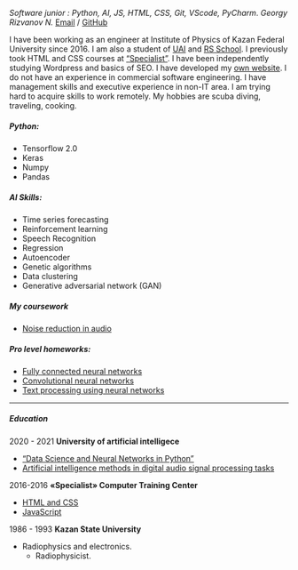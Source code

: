 _Software junior : Python, AI, JS, HTML, CSS, Git, VScode, PyCharm_.
_Georgy Rizvanov N._
[Email](mailto:neuron.np@.gmail.com) / [GitHub](https://github.com/Geo-nw/rsschool-cv)

I have been working as an engineer at Institute of Physics of Kazan Federal University since 2016.
I am also a student of [UAI](https://neural-university.com/) and [RS School](https://community-z.com/events/js-rsschool-ge). I previously took HTML and CSS courses at [“Specialist”](http://en.specialist.ru/).
I have been independently studying Wordpress and basics of SEO. I have developed my [own website](http://diving-vsegda.ru/).
I do not have an experience in commercial software engineering.
I have management skills and executive experience in non-IT area. I am trying hard to acquire skills to work remotely.
My hobbies are scuba diving, traveling, cooking.

##### Python:
 - Tensorflow 2.0
 - Keras
 - Numpy
 - Pandas

##### AI Skills:
 - Time series forecasting
 - Reinforcement learning
 - Speech Recognition
 - Regression
 - Autoencoder
 - Genetic algorithms
 - Data clustering
 - Generative adversarial network (GAN)

##### My coursework
 - [Noise reduction in audio](https://docs.google.com/document/d/14n4BAdrgz9Dei1uvwEtS5ALGqWX1mIFl7fdazK1Yc_Q/edit)

##### Pro level homeworks:
 - [Fully connected neural networks](https://colab.research.google.com/drive/1sM0KjkidIgq2ZyGWmiwlttL89wA3C9jk?usp=sharing#scrollTo=KBH2A0fhPkIb)
 - [Convolutional neural networks](https://colab.research.google.com/drive/1cJB-H3C7T8hIMuYkG0ZS2Lxhugd14cvw?usp=sharing)
 - [Text processing using neural networks](https://colab.research.google.com/drive/1dqWA6M3KGDVrfsXh3I1ROjVzBGwr5S4v)
***
##### Education
2020 - 2021
**University of artificial intelligece**
 - [“Data Science and Neural Networks in Python”](https://neural-university.com/course_neural_pro)
 - [Artificial intelligence methods in digital audio signal processing tasks](https://drive.google.com/file/d/1BRN6UoEvLpeSlPE6470jwpJ7qx_Ni2RJ/view?usp=sharing)

2016-2016
**«Specialist» Computer Training Center**
 - [HTML and CSS](https://drive.google.com/file/d/1H6QvsG3AeVYhmyLkPUbF_1u4NZYGKvEz/view?usp=sharing)
 - [JavaScript](https://drive.google.com/file/d/12ByVusxFbhJ5LH7X7uAwZM49I5BPGtXy/view?usp=sharing)

1986  - 1993
**Kazan State University**
  - Radiophysics and electronics.
    -  Radiophysicist.